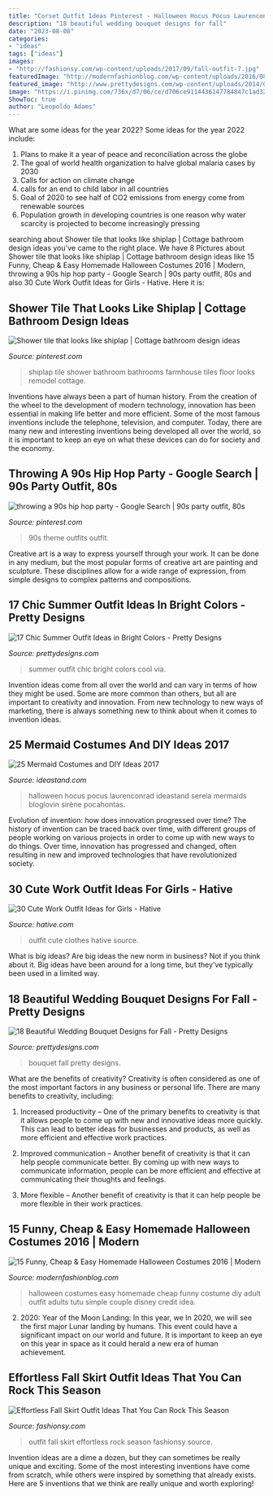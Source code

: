 ```yaml
---
title: "Corset Outfit Ideas Pinterest - Halloween Hocus Pocus Laurenconrad Ideastand Sereia Mermaids Bloglovin Sirène Pocahontas"
description: "18 beautiful wedding bouquet designs for fall"
date: "2023-08-08"
categories:
- "ideas"
tags: ["ideas"]
images:
- "http://fashionsy.com/wp-content/uploads/2017/09/fall-outfit-7.jpg"
featuredImage: "http://modernfashionblog.com/wp-content/uploads/2016/08/15-Funny-Cheap-Easy-Homemade-Halloween-Costumes-2016-7.jpg"
featured_image: "http://www.prettydesigns.com/wp-content/uploads/2014/08/Pretty-Bouquet.jpg"
image: "https://i.pinimg.com/736x/d7/06/ce/d706ce9114436147784847c1ad323e78.jpg"
ShowToc: true
author: "Leopoldo Adams"
---
```



What are some ideas for the year 2022?
Some ideas for the year 2022 include:
1. Plans to make it a year of peace and reconciliation across the globe 
2. The goal of world health organization to halve global malaria cases by 2030 
3. Calls for action on climate change 
4. calls for an end to child labor in all countries 
5. Goal of 2020 to see half of CO2 emissions from energy come from renewable sources 
6. Population growth in developing countries is one reason why water scarcity is projected to become increasingly pressing 

	

		
searching about Shower tile that looks like shiplap | Cottage bathroom design ideas you've came to the right place. We have 8 Pictures about Shower tile that looks like shiplap | Cottage bathroom design ideas like 15 Funny, Cheap &amp; Easy Homemade Halloween Costumes 2016 | Modern, throwing a 90s hip hop party - Google Search | 90s party outfit, 80s and also 30 Cute Work Outfit Ideas for Girls - Hative. Here it is:
		
    
## Shower Tile That Looks Like Shiplap | Cottage Bathroom Design Ideas

<img loading=lazy src="https://i.pinimg.com/736x/0b/0e/05/0b0e0558ec46f9b89b865d3d7a053f78--self-adhesive-floor-tiles-adhesive-tiles.jpg" onerror="this.onerror=null;this.src='https://tse3.mm.bing.net/th?id=OIP.ww5dFXUSHexFuT_O7SA09QHaLH&amp;pid=15.1';" alt="Shower tile that looks like shiplap | Cottage bathroom design ideas">

_Source: pinterest.com_

>shiplap tile shower bathroom bathrooms farmhouse tiles floor looks remodel cottage. 

	

Inventions have always been a part of human history. From the creation of the wheel to the development of modern technology, innovation has been essential in making life better and more efficient. Some of the most famous inventions include the telephone, television, and computer. Today, there are many new and interesting inventions being developed all over the world, so it is important to keep an eye on what these devices can do for society and the economy.

    
## Throwing A 90s Hip Hop Party - Google Search | 90s Party Outfit, 80s

<img loading=lazy src="https://i.pinimg.com/736x/d7/06/ce/d706ce9114436147784847c1ad323e78.jpg" onerror="this.onerror=null;this.src='https://tse1.mm.bing.net/th?id=OIP.LIVNJHMEC6YU6ZA2HYA64AAAAA&amp;pid=15.1';" alt="throwing a 90s hip hop party - Google Search | 90s party outfit, 80s">

_Source: pinterest.com_

>90s theme outfits outfit. 

	

Creative art is a way to express yourself through your work. It can be done in any medium, but the most popular forms of creative art are painting and sculpture. These disciplines allow for a wide range of expression, from simple designs to complex patterns and compositions.

    
## 17 Chic Summer Outfit Ideas In Bright Colors - Pretty Designs

<img loading=lazy src="http://www.prettydesigns.com/wp-content/uploads/2014/06/Chic-Summer-Outfit.jpg" onerror="this.onerror=null;this.src='https://tse2.mm.bing.net/th?id=OIP.YPBAn0ImFOHGF9vsnu9yVAHaK3&amp;pid=15.1';" alt="17 Chic Summer Outfit Ideas in Bright Colors - Pretty Designs">

_Source: prettydesigns.com_

>summer outfit chic bright colors cool via. 

	

Invention ideas come from all over the world and can vary in terms of how they might be used. Some are more common than others, but all are important to creativity and innovation. From new technology to new ways of marketing, there is always something new to think about when it comes to invention ideas.

    
## 25 Mermaid Costumes And DIY Ideas 2017

<img loading=lazy src="https://ideastand.com/wp-content/uploads/2017/09/mermaid-costume-diy/4-mermaid-costume-diy-ideas-tutorials.jpg" onerror="this.onerror=null;this.src='https://tse4.mm.bing.net/th?id=OIP.8AW6BWy6SG_sET6BszO-3AHaK6&amp;pid=15.1';" alt="25 Mermaid Costumes and DIY Ideas 2017">

_Source: ideastand.com_

>halloween hocus pocus laurenconrad ideastand sereia mermaids bloglovin sirène pocahontas. 

	

Evolution of invention: how does innovation progressed over time?
The history of invention can be traced back over time, with different groups of people working on various projects in order to come up with new ways to do things. Over time, innovation has progressed and changed, often resulting in new and improved technologies that have revolutionized society.

    
## 30 Cute Work Outfit Ideas For Girls - Hative

<img loading=lazy src="https://hative.com/wp-content/uploads/2015/02/work-outfit-ideas/18-cute-work-outfit-ideas-for-girls.jpg" onerror="this.onerror=null;this.src='https://tse4.mm.bing.net/th?id=OIP.fmzhbVcSDakBv3mCOtr35QHaNU&amp;pid=15.1';" alt="30 Cute Work Outfit Ideas for Girls - Hative">

_Source: hative.com_

>outfit cute clothes hative source. 

	

What is big ideas?
Are big ideas the new norm in business? Not if you think about it. Big ideas have been around for a long time, but they’ve typically been used in a limited way.

    
## 18 Beautiful Wedding Bouquet Designs For Fall - Pretty Designs

<img loading=lazy src="http://www.prettydesigns.com/wp-content/uploads/2014/08/Pretty-Bouquet.jpg" onerror="this.onerror=null;this.src='https://tse4.mm.bing.net/th?id=OIP.fAJp2aDW9vjRulQdQQylFgHaLG&amp;pid=15.1';" alt="18 Beautiful Wedding Bouquet Designs for Fall - Pretty Designs">

_Source: prettydesigns.com_

>bouquet fall pretty designs. 

	

What are the benefits of creativity?
Creativity is often considered as one of the most important factors in any business or personal life. There are many benefits to creativity, including: 
1. Increased productivity – One of the primary benefits to creativity is that it allows people to come up with new and innovative ideas more quickly. This can lead to better ideas for businesses and products, as well as more efficient and effective work practices.

2. Improved communication – Another benefit of creativity is that it can help people communicate better. By coming up with new ways to communicate information, people can be more efficient and effective at communicating their thoughts and feelings.

3. More flexible – Another benefit of creativity is that it can help people be more flexible in their work practices.

    
## 15 Funny, Cheap &amp; Easy Homemade Halloween Costumes 2016 | Modern

<img loading=lazy src="http://modernfashionblog.com/wp-content/uploads/2016/08/15-Funny-Cheap-Easy-Homemade-Halloween-Costumes-2016-7.jpg" onerror="this.onerror=null;this.src='https://tse1.mm.bing.net/th?id=OIP._z8CbA1oGWILw6lcIYuCuwCYEs&amp;pid=15.1';" alt="15 Funny, Cheap &amp; Easy Homemade Halloween Costumes 2016 | Modern">

_Source: modernfashionblog.com_

>halloween costumes easy homemade cheap funny costume diy adult outfit adults tutu simple couple disney credit idea. 

	

2) 2020: Year of the Moon Landing: In this year, we
In 2020, we will see the first major Lunar landing by humans. This event could have a significant impact on our world and future. It is important to keep an eye on this year in space as it could herald a new era of human achievement.

    
## Effortless Fall Skirt Outfit Ideas That You Can Rock This Season

<img loading=lazy src="http://fashionsy.com/wp-content/uploads/2017/09/fall-outfit-7.jpg" onerror="this.onerror=null;this.src='https://tse1.mm.bing.net/th?id=OIP.zwRYkJfqng5_5jutafxsIQHaLH&amp;pid=15.1';" alt="Effortless Fall Skirt Outfit Ideas That You Can Rock This Season">

_Source: fashionsy.com_

>outfit fall skirt effortless rock season fashionsy source. 

	

Invention ideas are a dime a dozen, but they can sometimes be really unique and exciting. Some of the most interesting inventions have come from scratch, while others were inspired by something that already exists. Here are 5 inventions that we think are really unique and worth exploring!

